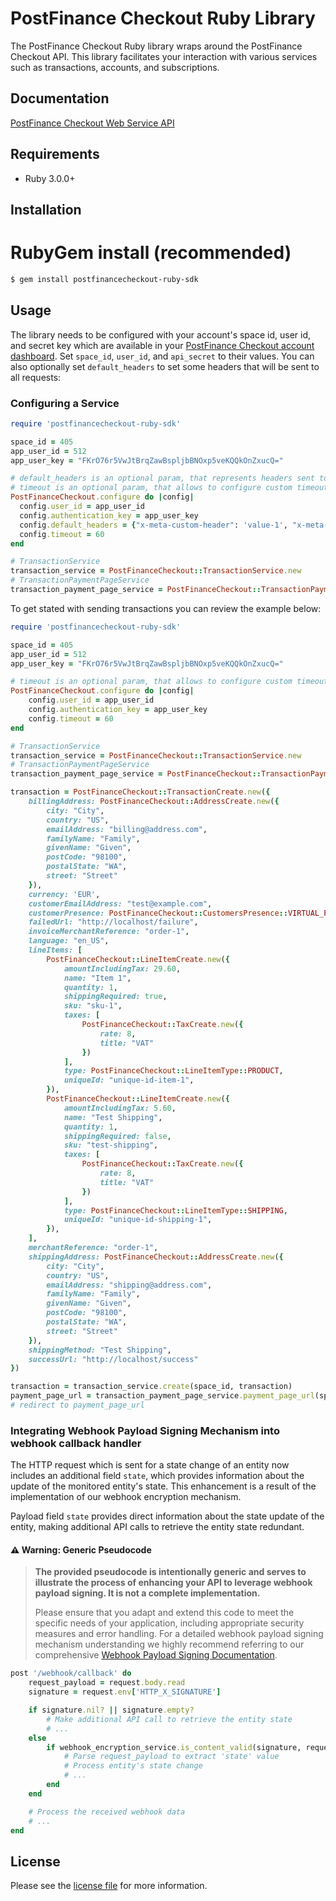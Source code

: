 # PostFinance Checkout Ruby Library

The PostFinance Checkout Ruby library wraps around the PostFinance Checkout API. This library facilitates your interaction with various services such as transactions, accounts, and subscriptions.

## Documentation

[PostFinance Checkout Web Service API](https://checkout.postfinance.ch/doc/api/web-service)

## Requirements

- Ruby 3.0.0+

## Installation

# RubyGem install (recommended)

```sh
$ gem install postfinancecheckout-ruby-sdk
```

## Usage
The library needs to be configured with your account's space id, user id, and secret key which are available in your [PostFinance Checkout
account dashboard](https://checkout.postfinance.ch/account/select). Set `space_id`, `user_id`, and `api_secret` to their values. You can also optionally set `default_headers` to set some headers that will be sent to all requests:

### Configuring a Service

```ruby
require 'postfinancecheckout-ruby-sdk'

space_id = 405
app_user_id = 512
app_user_key = "FKrO76r5VwJtBrqZawBspljbBNOxp5veKQQkOnZxucQ="

# default_headers is an optional param, that represents headers sent to all requests
# timeout is an optional param, that allows to configure custom timeout (default is 25 seconds)
PostFinanceCheckout.configure do |config|
  config.user_id = app_user_id
  config.authentication_key = app_user_key
  config.default_headers = {"x-meta-custom-header": 'value-1', "x-meta-custom-header-2": 'value-2'}
  config.timeout = 60
end

# TransactionService
transaction_service = PostFinanceCheckout::TransactionService.new
# TransactionPaymentPageService
transaction_payment_page_service = PostFinanceCheckout::TransactionPaymentPageService.new
```

To get stated with sending transactions you can review the example below:

```ruby
require 'postfinancecheckout-ruby-sdk'

space_id = 405
app_user_id = 512
app_user_key = "FKrO76r5VwJtBrqZawBspljbBNOxp5veKQQkOnZxucQ="

# timeout is an optional param, that allows to configure custom timeout (default is 25 seconds)
PostFinanceCheckout.configure do |config|
    config.user_id = app_user_id
    config.authentication_key = app_user_key
    config.timeout = 60
end

# TransactionService
transaction_service = PostFinanceCheckout::TransactionService.new
# TransactionPaymentPageService
transaction_payment_page_service = PostFinanceCheckout::TransactionPaymentPageService.new

transaction = PostFinanceCheckout::TransactionCreate.new({
    billingAddress: PostFinanceCheckout::AddressCreate.new({
        city: "City",
        country: "US",
        emailAddress: "billing@address.com",
        familyName: "Family",
        givenName: "Given",
        postCode: "98100",
        postalState: "WA",
        street: "Street"
    }),
    currency: 'EUR',
    customerEmailAddress: "test@example.com",
    customerPresence: PostFinanceCheckout::CustomersPresence::VIRTUAL_PRESENT,
    failedUrl: "http://localhost/failure",
    invoiceMerchantReference: "order-1",
    language: "en_US",
    lineItems: [
        PostFinanceCheckout::LineItemCreate.new({
            amountIncludingTax: 29.60,
            name: "Item 1",
            quantity: 1,
            shippingRequired: true,
            sku: "sku-1",
            taxes: [
                PostFinanceCheckout::TaxCreate.new({
                    rate: 8,
                    title: "VAT"
                })
            ],
            type: PostFinanceCheckout::LineItemType::PRODUCT,
            uniqueId: "unique-id-item-1",
        }),
        PostFinanceCheckout::LineItemCreate.new({
            amountIncludingTax: 5.60,
            name: "Test Shipping",
            quantity: 1,
            shippingRequired: false,
            sku: "test-shipping",
            taxes: [
                PostFinanceCheckout::TaxCreate.new({
                    rate: 8,
                    title: "VAT"
                })
            ],
            type: PostFinanceCheckout::LineItemType::SHIPPING,
            uniqueId: "unique-id-shipping-1",
        }),
    ],
    merchantReference: "order-1",
    shippingAddress: PostFinanceCheckout::AddressCreate.new({
        city: "City",
        country: "US",
        emailAddress: "shipping@address.com",
        familyName: "Family",
        givenName: "Given",
        postCode: "98100",
        postalState: "WA",
        street: "Street"
    }),
    shippingMethod: "Test Shipping",
    successUrl: "http://localhost/success"
})

transaction = transaction_service.create(space_id, transaction)
payment_page_url = transaction_payment_page_service.payment_page_url(space_id, transaction.id)
# redirect to payment_page_url
```

### Integrating Webhook Payload Signing Mechanism into webhook callback handler

The HTTP request which is sent for a state change of an entity now includes an additional field `state`, which provides information about the update of the monitored entity's state. This enhancement is a result of the implementation of our webhook encryption mechanism.

Payload field `state` provides direct information about the state update of the entity, making additional API calls to retrieve the entity state redundant.

#### ⚠️ Warning: Generic Pseudocode

> **The provided pseudocode is intentionally generic and serves to illustrate the process of enhancing your API to leverage webhook payload signing. It is not a complete implementation.**
>
> Please ensure that you adapt and extend this code to meet the specific needs of your application, including appropriate security measures and error handling.
For a detailed webhook payload signing mechanism understanding we highly recommend referring to our comprehensive
[Webhook Payload Signing Documentation](https://checkout.postfinance.ch/doc/webhooks#_webhook_payload_signing_mechanism).

```ruby
post '/webhook/callback' do
    request_payload = request.body.read
    signature = request.env['HTTP_X_SIGNATURE']

    if signature.nil? || signature.empty?
        # Make additional API call to retrieve the entity state
        # ...
    else
        if webhook_encryption_service.is_content_valid(signature, request_payload)
            # Parse request_payload to extract 'state' value
            # Process entity's state change
            # ...
        end
    end

    # Process the received webhook data
    # ...
end
```

## License

Please see the [license file](https://github.com/pfpayments/ruby-sdk/blob/master/LICENSE) for more information.
